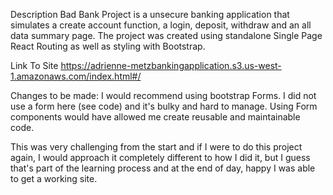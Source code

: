 Description
Bad Bank Project is a unsecure banking application that simulates a create account function, a login, deposit, withdraw and an all data summary page. The project was created using standalone Single Page React Routing as well as styling with Bootstrap.


Link To Site
https://adrienne-metzbankingapplication.s3.us-west-1.amazonaws.com/index.html#/

Changes to be made:
I would recommend using bootstrap Forms. I did not use a form here (see code) and it's bulky and hard to manage. Using Form components would have allowed me create reusable and maintainable code. 

This was very challenging from the start and if I were to do this project again, I would approach it completely different to how I did it, but I guess that's part of the learning process and at the end of day, happy I was able to get a working site. 
